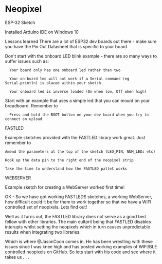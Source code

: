 # Neopixel
ESP-32 Sketch 

Installed Arduino IDE on WIndows 10

Lessons learned
There are a lot of ESP32 dev boards out there - make sure you have the Pin Out Datasheet that is specific to your board

Don't start with the onboard LED blink example - there are so many ways to suffer issues such as:

      Your board only has one onboard led rather than two
  
      Your on-board led will not work if a Serial command (eg Serial.println) is placed within your sketch
  
      Your onboard led is inverse loaded (On when low, Off when high)
  
Start with an example that uses a simple led that you can mount on your breadboard. Remember to

      Press and hold the BOOT button on your dev board when you try to connect on upload


FASTLED 

Example sketches provided with the FASTLED library work great. Just remember to 

    Amend the parameters at the top of the sketch (LED_PIN, NUM_LEDs etc)
    
    Hook up the data pin to the right end of the neopixel strip
    
    Take the time to understand how the FASTLED pallet works 
    
WEBSERVER

Example sketch for creating a WebServer worked first time!

OK - So we have got working FASTLEDS sketches, a working WebServer, how difficult could it be for them to work together so that we have a WIFI controlled set of neopixels. Lets find out!

Well as it turns out, the FASTLED library does not serve as a good bed fellow with other libraries. The main cultprit being that FASTLED disables interupts whilst setting the neopixels which in turn causes unpredictable results when integrating two libraries. 

Which is where @JasonCoon comes in. He has been wrestling with these issues since I was knee high and has posted working examples of WIFI/BLE controlled neopixels on GitHub. So lets start with his code and see where it takes us . . . 

